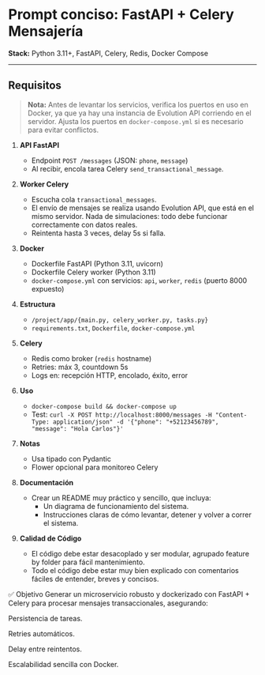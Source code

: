 # Prompt conciso: FastAPI + Celery Mensajería

**Stack:** Python 3.11+, FastAPI, Celery, Redis, Docker Compose

---

## Requisitos

> **Nota:** Antes de levantar los servicios, verifica los puertos en uso en Docker, ya que ya hay una instancia de Evolution API corriendo en el servidor. Ajusta los puertos en `docker-compose.yml` si es necesario para evitar conflictos.

1. **API FastAPI**
   - Endpoint `POST /messages` (JSON: `phone`, `message`)
   - Al recibir, encola tarea Celery `send_transactional_message`.

2. **Worker Celery**
   - Escucha cola `transactional_messages`.
   - El envío de mensajes se realiza usando Evolution API, que está en el mismo servidor. Nada de simulaciones: todo debe funcionar correctamente con datos reales.
   - Reintenta hasta 3 veces, delay 5s si falla.

3. **Docker**
   - Dockerfile FastAPI (Python 3.11, uvicorn)
   - Dockerfile Celery worker (Python 3.11)
   - `docker-compose.yml` con servicios: `api`, `worker`, `redis` (puerto 8000 expuesto)

4. **Estructura**
   - `/project/app/{main.py, celery_worker.py, tasks.py}`
   - `requirements.txt`, `Dockerfile`, `docker-compose.yml`

5. **Celery**
   - Redis como broker (`redis` hostname)
   - Retries: máx 3, countdown 5s
   - Logs en: recepción HTTP, encolado, éxito, error

6. **Uso**
   - `docker-compose build && docker-compose up`
   - Test: `curl -X POST http://localhost:8000/messages -H "Content-Type: application/json" -d '{"phone": "+52123456789", "message": "Hola Carlos"}'`

7. **Notas**
   - Usa tipado con Pydantic
   - Flower opcional para monitoreo Celery

8. **Documentación**
   - Crear un README muy práctico y sencillo, que incluya:
     - Un diagrama de funcionamiento del sistema.
     - Instrucciones claras de cómo levantar, detener y volver a correr el sistema.

9. **Calidad de Código**
   - El código debe estar desacoplado y ser modular, agrupado feature by folder para fácil mantenimiento.
   - Todo el código debe estar muy bien explicado con comentarios fáciles de entender, breves y concisos.


✅ Objetivo
Generar un microservicio robusto y dockerizado con FastAPI + Celery para procesar mensajes transaccionales, asegurando:

Persistencia de tareas.

Retries automáticos.

Delay entre reintentos.

Escalabilidad sencilla con Docker.
